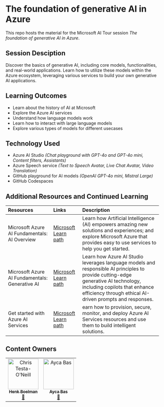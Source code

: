 # The foundation of generative AI in Azure

This repo hosts the material for the Microsoft AI Tour session *The foundation of generative AI in Azure*.

## Session Desciption

Discover the basics of generative AI, including core models, functionalities, and real-world applications. Learn how to utilize these models within the Azure ecosystem, leveraging various services to build your own generative AI applications.

## Learning Outcomes

* Learn about the history of AI at Microsoft
* Explore the Azure AI services
* Understand how language models work
* Learn how to interact with large language models
* Explore various types of models for different usecases

## Technology Used

* Azure AI Studio *(Chat playground with GPT-4o and GPT-4o mini, Content filters, Assistants)*
* Azure Speech service *(Text to Speech Avatar, Live Chat Avatar, Video Translation)*
* GitHub playground for AI models *(OpenAI GPT-4o mini, Mistral Large)*
* GitHub Codespaces

## Additional Resources and Continued Learning

| Resources          | Links                             | Description        |
|:-------------------|:----------------------------------|:-------------------|
Microsoft Azure AI Fundamentals: AI Overview | [Microsoft Learn path](https://learn.microsoft.com/en-us/training/paths/get-started-with-artificial-intelligence-on-azure/) | Learn how Artificial Intelligence (AI) empowers amazing new solutions and experiences; and explore Microsoft Azure that provides easy to use services to help you get started.  
| Microsoft Azure AI Fundamentals: Generative AI | [Microsoft Learn path](https://learn.microsoft.com/en-us/training/paths/introduction-generative-ai/) | Learn how Azure AI Studio leverages language models and responsible AI principles to provide cutting-edge generative AI technology, including copilots that enhance efficiency through ethical AI-driven prompts and responses. |
| Get started with Azure AI Services | [Microsoft Learn path](https://learn.microsoft.com/en-us/training/paths/get-started-azure-ai/) | earn how to provision, secure, monitor, and deploy Azure AI Services resources and use them to build intelligent solutions. |

## Content Owners

<table>
<tr>
    <td align="center"><a href="http://learnanalytics.microsoft.com">
        <img src="https://github.com/hnky.png" width="100px;" alt="Chris Testa-O'Neill
"/><br />
        <sub><b>Henk Boelman
</b></sub></a><br />
            <a href="https://github.com/hnky" title="talk">📢</a> 
    </td>
        <td align="center"><a href="http://learnanalytics.microsoft.com">
        <img src="https://github.com/aycabas.png" width="100px"    alt="Ayca Bas"/><br />
        <sub><b>Ayca Bas</b></sub></a>
        <br />
        <a href="https://github.com/aycabas" title="talk">📢</a> 
    </td>
</tr></table>




